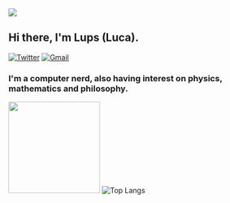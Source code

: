 <img src=https://i.pinimg.com/originals/5a/eb/e8/5aebe8d9ab4c7591e609496f1dca0d0b.gif />

## Hi there, I'm Lups (Luca).

 <a href="https://twitter.com/MrLups"><img alt="Twitter" src="https://img.shields.io/badge/-@MrLups-black?style=flat-square&logo=twitter&logoColor=white&link=https://twitter.com/MrLups"></a>
 <a href="mailto:lups0x01@gmail.com"><img alt="Gmail" src="https://img.shields.io/badge/-lups0x01@gmail.com-black?style=flat-square&logo=Gmail&logoColor=white&link=mailto:lups0x01@gmail.com"></a>
 
### I'm a computer nerd, also having interest on physics, mathematics and philosophy. 



<img height="180em" src="https://github-readme-stats.vercel.app/api?username=MrLups&show_icons=true&hide_border=true&&count_private=true&include_all_commits=true&theme=midnight-purple" />


<img alt="Top Langs" src="https://github-readme-stats.vercel.app/api/top-langs/?username=MrLups&hide_border=true&hide=html,css,javascript&layout=compact&theme=midnight-purple"/>
